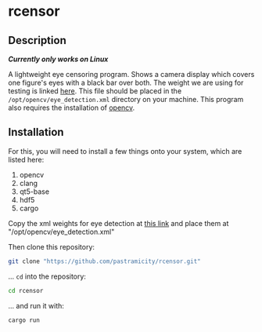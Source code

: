 # rcensor

## Description

***Currently only works on Linux***

A lightweight eye censoring program. Shows a camera display which covers one figure's eyes with a black bar over both. The weight we are using for testing is linked [here](https://github.com/opencv/opencv/blob/4.x/data/lbpcascades/lbpcascade_frontalface_improved.xml).
This file should be placed in the `/opt/opencv/eye_detection.xml` directory on your machine.
This program also requires the installation of [opencv](https://opencv.org). 

## Installation

For this, you will need to install a few things onto your system, which are listed here:

1. opencv
2. clang
3. qt5-base
4. hdf5
5. cargo

Copy the xml weights for eye detection at [this link](https://raw.githubusercontent.com/opencv/opencv/4.x/data/lbpcascades/lbpcascade_frontalface_improved.xml) and place them at "/opt/opencv/eye_detection.xml"

Then clone this repository:
```bash
git clone "https://github.com/pastramicity/rcensor.git"
```

... `cd` into the repository:
```bash
cd rcensor
```

... and run it with:
```bash
cargo run
```
